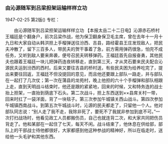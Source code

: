 ### 由沁源随军到吕梁担架运输样样立功

1947-02-25
第2版()
专栏：

　　由沁源随军到吕梁担架运输样样立功
    【本报太岳二十二日电】沁源赤石桥村王福廷是个翻身户，前次吕梁作战，他为保卫翻身保卫毛主席，曾在去年十一月十九日和大家自动从韩洪担上手榴弹送往汾西、吉县，路经霍县王庄发现敌人，把民夫冲散了，留下三百多人，带民夫的贺干事着了急，前方需用弹药很急，怕完不成任务，又听到敌人要来奔袭，便号召民夫转移弹药。王福廷首先自报奋勇，其他民夫也跟着王福廷一块儿把弹药连夜转移走，直到第三天，才从灵石要来民夫配合沁源民夫运到汾西的西村。后来又要往吉县的桥村送，有些民夫困为给养吃完了，提出来要往回返，王福廷不但没提回的意见，而且他还要跟上部队一路走，并与部队在一起打了几次仗；第一次在蒲县的龙苑村，晚上他担的六十个手榴弹和部队相跟上走，直到天明战斗结束时，他还是跟的紧紧地，回来的时候，又和特务连的战士抬上担架，一直抬到荫底下石头。第二次战斗，担上东西送到××县席关村一带，回来时扛了一袋洋面，背了一块毯子。第三次参加午城镇关西山战斗。第四次参加午城镇西南战斗。到第五次午城战斗时，沁源的民夫都走了，只留他一个人。他对部队同志说：“别人走了我不走，我除非死了，要死不了我就非参加到底不可。”一次打扫战场时，他看见政工人员都搬伤员，自己也就连背二次，和大家共同把伤员背走了。他和某部在一起住了七天，每天不闲。战斗结束了，他休息在供给部，部队上的干部战士待他都很好，大家都感到他这种参战的精神好，所以在临走时，送给他一头毛驴和其他东西。
